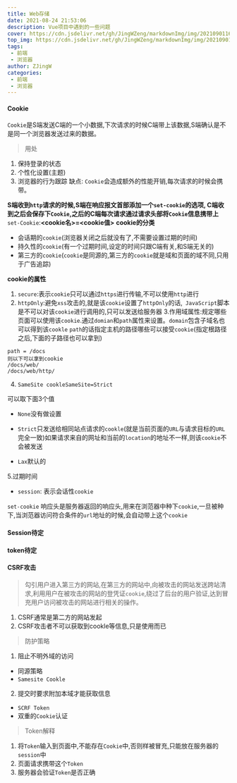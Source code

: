 ```yaml
---
title: Web存储
date: 2021-08-24 21:53:06
description: Vue项目中遇到的一些问题
cover: https://cdn.jsdelivr.net/gh/JingWZeng/markdownImg/img/202109011607373.jpg
top_img: https://cdn.jsdelivr.net/gh/JingWZeng/markdownImg/img/202109011607373.jpg
tags: 
 - 前端
 - 浏览器
author: ZJingW
categories: 
 - 前端
 - 浏览器
---
```


#### Cookie
`Cookie`是S端发送C端的一个小数据,下次请求的时候C端带上该数据,S端确认是不是同一个浏览器发送过来的数据。
>用处
1. 保持登录的状态
2. 个性化设置(主题)
3. 浏览器的行为跟踪
缺点: `Cookie`会造成额外的性能开销,每次请求的时候会携带。

**S端收到`http`请求的时候,S端在响应报文首部添加一个`set-cookie`的选项, C端收到之后会保存下`Cookie`,之后的C端每次请求通过请求头部将`Cookie`信息携带上**
`set-Cookie`:**<cookie名>=<cookie值>**
**cookie的分类**
+ 会话期的`cookie`(浏览器关闭之后就没有了,不需要设置过期的时间)
+ 持久性的`cookie`(有一个过期时间,设定的时间只跟C端有关,和S端无关的)
+ 第三方的`cookie`(`cookie`是同源的,第三方的`cookie`就是域和页面的域不同,只用于广告追踪)

**cookie的属性**
1. `secure`:表示`cookie`只可以通过`https`进行传输,不可以使用`http`进行
2. `httpOnly`:避免`xss`攻击的,就是该`cookie`设置了`httpOnly`的话,` JavaScript`脚本是不可以对该`cookie`进行调用的,只可以发送给服务器
3.作用域属性:规定哪些页面可以使用该`cookie`.通过`domian`和`path`属性来设置。`domain`包含子域名也可以得到该`cookle`
`path`的话指定主机的路径哪些可以接受`cookie`(指定根路径之后,下面的子路径也可以拿到)
```
path = /docs
则以下可以拿到cookie
/docs/web/
/docs/web/http/
```
4. `SameSite cookleSameSite=Strict`

可以取下面3个值

+ `None`没有做设置

+ `Strict`只发送给相同站点请求的`cookle`(就是当前页面的`URL`与请求目标的`URL`完全一致)如果请求来自的网址和当前的`location`的地址不一样,则该`cookie`不会被发送
+ `Lax`默认的

5.过期时间
+ `session`: 表示会话性`cookie`

`set-cookie` 响应头是服务器返回的响应头,用来在浏范器中种下`cookie`,一旦被种下,当浏范器访问符合条件的`url`地址的时候,会自动带上这个`cookie`

#### Session待定
#### token待定
#### CSRF攻击
>勾引用户进入第三方的网站,在第三方的网站中,向被攻击的网站发送跨站清求,利用用户在被攻击的网站的登凭证`cookie`,绕过了后台的用户验证,达到冒充用户访问被攻击的网站进行相关的操作。
1. CSRF通常是第二方的网站发起
2. CSRF攻击者不可以获取到cookle等信息,只是使用而已

>防护策略
1. 阻止不明外域的访问
+ 同源策略
+ `Samesite Cookle`
2. 提交时要求附加本域才能获取信息
+ `SCRF Token`
+ 双重的`Cookie`认证

>Token解释
1. 将`Token`输入到页面中,不能存在`Cookie`中,否则样被冒充,只能放在服务器的`session`中
2. 页面请求携带这个`Token`
3. 服务器会验证`Token`是否正确
